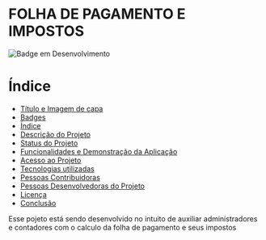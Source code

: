 <h1 aling="center">FOLHA DE PAGAMENTO E IMPOSTOS</h1>

 ![Badge em Desenvolvimento](http://img.shields.io/static/v1?label=STATUS&message=EM%20DESENVOLVIMENTO&color=GREEN&style=for-the-badge)

 
# Índice 

* [Título e Imagem de capa](#Título-e-Imagem-de-capa)
* [Badges](#badges)
* [Índice](#índice)
* [Descrição do Projeto](#descrição-do-projeto)
* [Status do Projeto](#status-do-Projeto)
* [Funcionalidades e Demonstração da Aplicação](#funcionalidades-e-demonstração-da-aplicação)
* [Acesso ao Projeto](#acesso-ao-projeto)
* [Tecnologias utilizadas](#tecnologias-utilizadas)
* [Pessoas Contribuidoras](#pessoas-contribuidoras)
* [Pessoas Desenvolvedoras do Projeto](#pessoas-desenvolvedoras)
* [Licença](#licença)
* [Conclusão](#conclusão)


Esse pojeto está sendo desenvolvido no intuito de auxiliar administradores e contadores com o calculo da folha de pagamento e seus impostos

